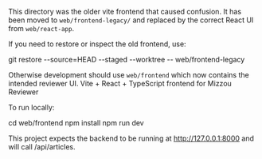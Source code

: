 This directory was the older vite frontend that caused confusion.
It has been moved to `web/frontend-legacy/` and replaced by the correct React UI from `web/react-app`.

If you need to restore or inspect the old frontend, use:

  git restore --source=HEAD --staged --worktree -- web/frontend-legacy

Otherwise development should use `web/frontend` which now contains the intended reviewer UI.
Vite + React + TypeScript frontend for Mizzou Reviewer

To run locally:

cd web/frontend
npm install
npm run dev

This project expects the backend to be running at http://127.0.0.1:8000 and will call /api/articles.
